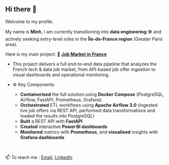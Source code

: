 ## Hi there 👋
Welcome to my profile. 

My name is **Minh**, I am currently transitioning into **data engineering** 🛠️ and actively seeking entry-level roles in the **Île‑de‑France region** (Greater Paris area).

Here is my main project: 🔗 **[Job Market in France](https://github.com/vimchun/Job-Market-in-France)**

- This project delivers a full end-to-end data pipeline that analyzes the French tech & data job market, from API-based job offer ingestion to visual dashboards and operational monitoring.

- ⚙️ Key Components:

  - **Containerised** the full solution using **Docker Compose** (PostgreSQL, Airflow, FastAPI, Prometheus, Grafana)
  - **Orchestrated** ETL workflows using **Apache Airflow 3.0** (ingested live job offers via REST API, performed data transformations and loaded the results into PostgreSQL)
  - **Built** a REST API with **FastAPI** 
  - **Created** interactive **Power BI dashboards**
  - **Monitored** metrics with **Prometheus**, and **visualised** insights with **Grafana dashboards**

<br>

📫 To reach me : [Email](mailto:mhoang86@gmail.com), [LinkedIn](https://www.linkedin.com/in/minh‑ha‑hoang/)

